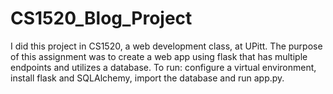 # CS1520_Blog_Project
I did this project in CS1520, a web development class, at UPitt. The purpose of this assignment was to create a web app using flask that has multiple endpoints and utilizes a database. To run: configure a virtual environment, install flask and SQLAlchemy, import the database and run app.py.
